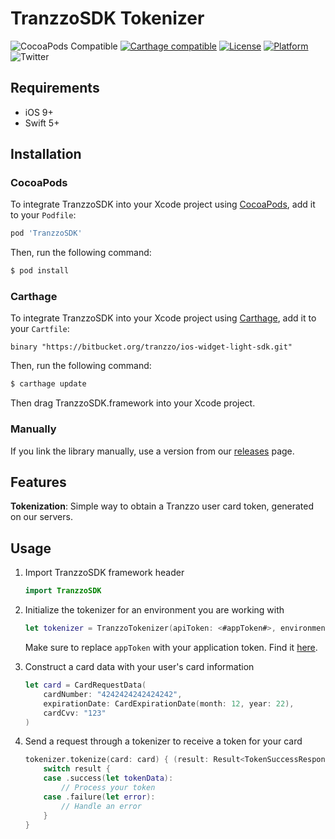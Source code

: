 #  TranzzoSDK Tokenizer

![CocoaPods Compatible](https://img.shields.io/cocoapods/v/TranzzoSDK.svg)
[![Carthage compatible](https://img.shields.io/badge/Carthage-compatible-4BC51D.svg?style=flat)](https://github.com/Carthage/Carthage)
[![License](https://img.shields.io/cocoapods/l/TranzzoSDK.svg?style=flat)](https://github.com/tranzzo/tranzzo-ios/blob/master/LICENSE)
[![Platform](https://img.shields.io/cocoapods/p/Stripe.svg?style=flat)](https://github.com/tranzzo/tranzzo-ios#)
![Twitter](https://img.shields.io/badge/twitter-@TranzzoEU-blue.svg)

## Requirements

- iOS 9+
- Swift 5+

## Installation

### CocoaPods

To integrate TranzzoSDK into your Xcode project using [CocoaPods](https://cocoapods.org), add it to your `Podfile`:

```ruby
pod 'TranzzoSDK'
```

Then, run the following command:

```bash
$ pod install
```

### Carthage

To integrate TranzzoSDK into your Xcode project using [Carthage](https://github.com/Carthage/Carthage), add it to your `Cartfile`:

```
binary "https://bitbucket.org/tranzzo/ios-widget-light-sdk.git"
```

Then, run the following command:

```bash
$ carthage update
```

Then drag TranzzoSDK.framework into your Xcode project.

### Manually

If you link the library manually, use a version from our [releases](https://github.com/tranzzo/tranzzo-ios/releases) page.

## Features

**Tokenization**: Simple way to obtain a Tranzzo user card token, generated on our servers.

## Usage

1. Import TranzzoSDK framework header

    ```swift
    import TranzzoSDK
    ```

2. Initialize the tokenizer for an environment you are working with
    
    ```swift
    let tokenizer = TranzzoTokenizer(apiToken: <#appToken#>, environment: <#environment#>)
    ```
    Make sure to replace `appToken` with your application token. Find it [here](https://tranzzo.com).
    
3. Construct a card data with your user's card information
    
    ```swift
    let card = CardRequestData(
        cardNumber: "4242424242424242",
        expirationDate: CardExpirationDate(month: 12, year: 22),
        cardCvv: "123"
    )
    ```
4. Send a request through a tokenizer to receive a token for your card 
    ```swift
    tokenizer.tokenize(card: card) { (result: Result<TokenSuccessResponse, TranzzoError>) in
        switch result {
        case .success(let tokenData):
            // Process your token
        case .failure(let error):
            // Handle an error
        }
    }
    ```
